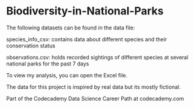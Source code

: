 # Biodiversity-in-National-Parks

The following datasets can be found in the data file:

species_info_csv: contains data about different species and their conservation status

observations.csv: holds recorded sightings of different species at several national parks for the past 7 days

To view my analysis, you can open the Excel file.

The data for this project is inspired by real data but its mostly fictional.

Part of the Codecademy Data Science Career Path at codecademy.com
